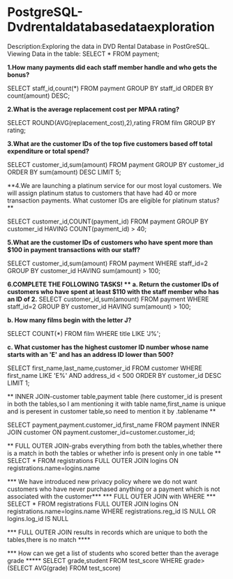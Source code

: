 # PostgreSQL-Dvdrentaldatabasedataexploration

Description:Exploring the data in DVD Rental Database in PostGreSQL.
Viewing Data in the table:
SELECT * FROM payment;

**1.How many payments did each staff member handle and who gets the bonus?**

SELECT staff_id,count(*)
FROM payment
GROUP BY staff_id
ORDER BY count(amount) DESC; 

**2.What is the average replacement cost per MPAA rating?**

SELECT ROUND(AVG(replacement_cost),2),rating
FROM film
GROUP BY rating;

**3.What are the customer IDs of the top five customers based off total expenditure or total spend?**

SELECT customer_id,sum(amount)
FROM payment
GROUP BY customer_id
ORDER BY sum(amount) DESC LIMIT 5;

**4.We are launching a platinum service for our most loyal customers.
We will assign platinum status to customers that have had 40 or more transaction payments.
What customer IDs are eligible for platinum status? **

SELECT customer_id,COUNT(payment_id) 
FROM payment
GROUP BY customer_id
HAVING COUNT(payment_id) > 40;

**5.What are the customer IDs of customers who have spent more than $100 in payment transactions with our
staff?**

SELECT customer_id,sum(amount)
FROM payment
WHERE staff_id=2
GROUP BY customer_id
HAVING sum(amount) > 100;

**6.COMPLETE THE FOLLOWING TASKS!
**
a. Return the customer IDs of customers who have spent at least $110 with the staff member who has an ID of 2.**
SELECT customer_id,sum(amount)
FROM payment
WHERE staff_id=2
GROUP BY customer_id
HAVING sum(amount) > 100;

**b. How many films begin with the letter J?**

SELECT COUNT(*) FROM film WHERE title LIKE 'J%';

**c. What customer has the highest customer ID number whose name starts with an 'E' and has an address ID lower than 500?**

SELECT first_name,last_name,customer_id
FROM customer
WHERE first_name LIKE 'E%' AND address_id < 500
ORDER BY customer_id DESC LIMIT 1;

** INNER JOIN-customer table,payment table (here customer_id is present in both the tables,so I am mentioning it with table name,first_name is unique and is peresent in customer table,so need to mention it by .tablename **

SELECT payment,payment.customer_id,first_name
FROM payment
INNER JOIN customer
ON payment.customer_id=customer.customer_id;

** FULL OUTER JOIN-grabs everything from both the tables,whether there is a match in both the tables or whether info is present only in one table **
SELECT * FROM registrations
FULL OUTER JOIN logins
ON registrations.name=logins.name

*** We have introduced new privacy policy where we do not want customers who have never purchased anything or a payment which is not associated with the customer***
*** FULL OUTER JOIN with WHERE ***
SELECT * FROM registrations
FULL OUTER JOIN logins
ON registrations.name=logins.name
WHERE registrations.reg_id IS NULL OR
logins.log_id IS NULL

*** FULL OUTER JOIN results in records which are unique to both the tables,there is no match ****

*** How can we get a list of students who scored better than the average grade *****
SELECT grade,student FROM
test_score 
WHERE grade> (SELECT AVG(grade) FROM test_score)

